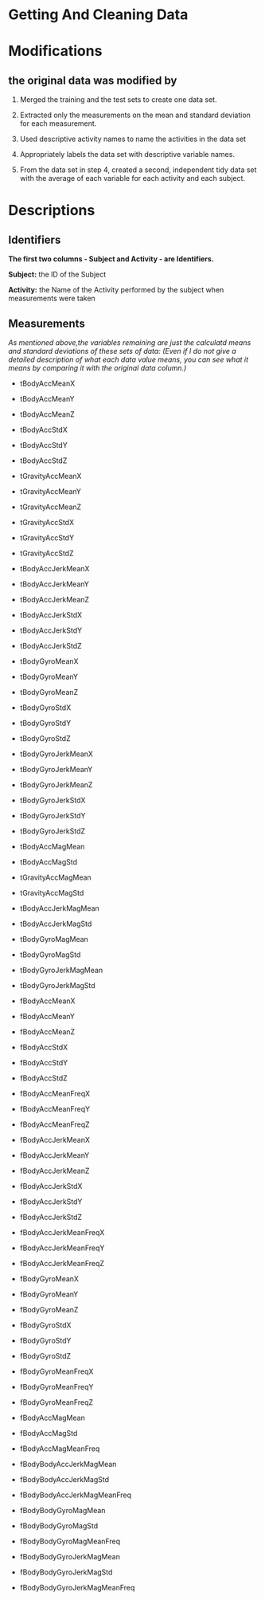 Getting And Cleaning Data
=========================

Modifications
=============

the original data was modified by
---------------------------------

1.  Merged the training and the test sets to create one data set.

2.  Extracted only the measurements on the mean and standard deviation
    for each measurement.

3.  Used descriptive activity names to name the activities in the data
    set

4.  Appropriately labels the data set with descriptive variable names.

5.  From the data set in step 4, created a second, independent tidy data
    set with the average of each variable for each activity and each
    subject.

Descriptions
============

Identifiers
-----------

**The first two columns - Subject and Activity - are Identifiers.**

**Subject:** the ID of the Subject

**Activity:** the Name of the Activity performed by the subject when
measurements were taken

Measurements
------------

*As mentioned above,the variables remaining are just the calculatd means
and standard deviations of these sets of data: (Even if I do not give a
detailed description of what each data value means, you can see what it
means by comparing it with the original data column.)*

-   tBodyAccMeanX

-   tBodyAccMeanY

-   tBodyAccMeanZ

-   tBodyAccStdX

-   tBodyAccStdY

-   tBodyAccStdZ

-   tGravityAccMeanX

-   tGravityAccMeanY

-   tGravityAccMeanZ

-   tGravityAccStdX

-   tGravityAccStdY

-   tGravityAccStdZ

-   tBodyAccJerkMeanX

-   tBodyAccJerkMeanY

-   tBodyAccJerkMeanZ

-   tBodyAccJerkStdX

-   tBodyAccJerkStdY

-   tBodyAccJerkStdZ

-   tBodyGyroMeanX

-   tBodyGyroMeanY

-   tBodyGyroMeanZ

-   tBodyGyroStdX

-   tBodyGyroStdY

-   tBodyGyroStdZ

-   tBodyGyroJerkMeanX

-   tBodyGyroJerkMeanY

-   tBodyGyroJerkMeanZ

-   tBodyGyroJerkStdX

-   tBodyGyroJerkStdY

-   tBodyGyroJerkStdZ

-   tBodyAccMagMean

-   tBodyAccMagStd

-   tGravityAccMagMean

-   tGravityAccMagStd

-   tBodyAccJerkMagMean

-   tBodyAccJerkMagStd

-   tBodyGyroMagMean

-   tBodyGyroMagStd

-   tBodyGyroJerkMagMean

-   tBodyGyroJerkMagStd

-   fBodyAccMeanX

-   fBodyAccMeanY

-   fBodyAccMeanZ

-   fBodyAccStdX

-   fBodyAccStdY

-   fBodyAccStdZ

-   fBodyAccMeanFreqX

-   fBodyAccMeanFreqY

-   fBodyAccMeanFreqZ

-   fBodyAccJerkMeanX

-   fBodyAccJerkMeanY

-   fBodyAccJerkMeanZ

-   fBodyAccJerkStdX

-   fBodyAccJerkStdY

-   fBodyAccJerkStdZ

-   fBodyAccJerkMeanFreqX

-   fBodyAccJerkMeanFreqY

-   fBodyAccJerkMeanFreqZ

-   fBodyGyroMeanX

-   fBodyGyroMeanY

-   fBodyGyroMeanZ

-   fBodyGyroStdX

-   fBodyGyroStdY

-   fBodyGyroStdZ

-   fBodyGyroMeanFreqX

-   fBodyGyroMeanFreqY

-   fBodyGyroMeanFreqZ

-   fBodyAccMagMean

-   fBodyAccMagStd

-   fBodyAccMagMeanFreq

-   fBodyBodyAccJerkMagMean

-   fBodyBodyAccJerkMagStd

-   fBodyBodyAccJerkMagMeanFreq

-   fBodyBodyGyroMagMean

-   fBodyBodyGyroMagStd

-   fBodyBodyGyroMagMeanFreq

-   fBodyBodyGyroJerkMagMean

-   fBodyBodyGyroJerkMagStd

-   fBodyBodyGyroJerkMagMeanFreq
